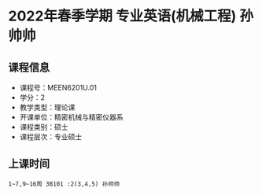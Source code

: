 # 2022年春季学期 专业英语(机械工程) 孙帅帅






## 课程信息

- 课程号：MEEN6201U.01
- 学分：2
- 教学类型：理论课
- 开课单位：精密机械与精密仪器系
- 课程类别：硕士
- 课程层次：专业硕士

## 上课时间

```
1~7,9~16周 3B101 :2(3,4,5) 孙帅帅
```

